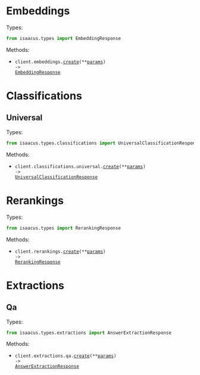 # Embeddings

Types:

```python
from isaacus.types import EmbeddingResponse
```

Methods:

- <code title="post /embeddings">client.embeddings.<a href="./src/isaacus/resources/embeddings.py">create</a>(\*\*<a href="src/isaacus/types/embedding_create_params.py">params</a>) -> <a href="./src/isaacus/types/embedding_response.py">EmbeddingResponse</a></code>

# Classifications

## Universal

Types:

```python
from isaacus.types.classifications import UniversalClassificationResponse
```

Methods:

- <code title="post /classifications/universal">client.classifications.universal.<a href="./src/isaacus/resources/classifications/universal.py">create</a>(\*\*<a href="src/isaacus/types/classifications/universal_create_params.py">params</a>) -> <a href="./src/isaacus/types/classifications/universal_classification_response.py">UniversalClassificationResponse</a></code>

# Rerankings

Types:

```python
from isaacus.types import RerankingResponse
```

Methods:

- <code title="post /rerankings">client.rerankings.<a href="./src/isaacus/resources/rerankings.py">create</a>(\*\*<a href="src/isaacus/types/reranking_create_params.py">params</a>) -> <a href="./src/isaacus/types/reranking_response.py">RerankingResponse</a></code>

# Extractions

## Qa

Types:

```python
from isaacus.types.extractions import AnswerExtractionResponse
```

Methods:

- <code title="post /extractions/qa">client.extractions.qa.<a href="./src/isaacus/resources/extractions/qa.py">create</a>(\*\*<a href="src/isaacus/types/extractions/qa_create_params.py">params</a>) -> <a href="./src/isaacus/types/extractions/answer_extraction_response.py">AnswerExtractionResponse</a></code>
